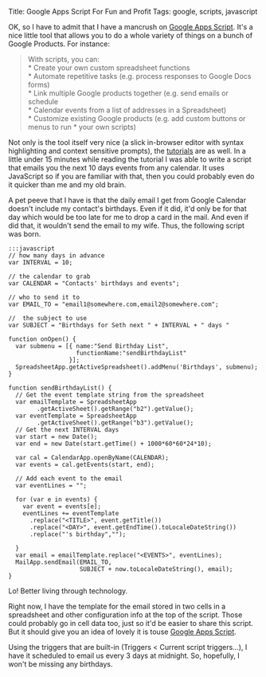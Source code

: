 Title: Google Apps Script For Fun and Profit
Tags: google, scripts, javascript


OK, so I have to admit that I have a mancrush on [Google Apps
Script][script].  It's a nice little tool that allows you to do a whole
variety of things on a bunch of Google Products.  For instance:

<blockquote>
With scripts, you can:<br />
* Create your own custom spreadsheet functions<br />
* Automate repetitive tasks (e.g. process responses to Google Docs forms)</br />
* Link multiple Google products together (e.g. send emails or schedule<br />
* Calendar events from a list of addresses in a Spreadsheet)<br />
* Customize existing Google products (e.g. add custom buttons or menus to run
* your own scripts)<br />
</blockquote>

Not only is the tool itself very nice (a slick in-browser editor with syntax
highlighting and context sensitive prompts), the [tutorials][tut] are as well.
In a little under 15 minutes while reading the tutorial I was able to write a
script that emails you the next 10 days events from any calendar.  It uses
JavaScript so if you are familiar with that, then you could probably even do
it quicker than me and my old brain.

A pet peeve that I have is that the daily email I get from Google Calendar
doesn't include my contact's birthdays.  Even if it did, it'd only be for that
day which would be too late for me to drop a card in the mail. And even if did
that, it wouldn't send the email to my wife.  Thus, the following script was
born.

    :::javascript
    // how many days in advance
    var INTERVAL = 10;

    // the calendar to grab
    var CALENDAR = "Contacts' birthdays and events";

    // who to send it to
    var EMAIL_TO = "email1@somewhere.com,email2@somewhere.com";

    //  the subject to use
    var SUBJECT = "Birthdays for Seth next " + INTERVAL + " days "

    function onOpen() {
      var submenu = [{ name:"Send Birthday List",
                       functionName:"sendBirthdayList"
                     }];
      SpreadsheetApp.getActiveSpreadsheet().addMenu('Birthdays', submenu);
    }

    function sendBirthdayList() {
      // Get the event template string from the spreadsheet
      var emailTemplate = SpreadsheetApp
            .getActiveSheet().getRange("b2").getValue();
      var eventTemplate = SpreadsheetApp
            .getActiveSheet().getRange("b3").getValue();
      // Get the next INTERVAL days
      var start = new Date();
      var end = new Date(start.getTime() + 1000*60*60*24*10);

      var cal = CalendarApp.openByName(CALENDAR);
      var events = cal.getEvents(start, end);

      // Add each event to the email
      var eventLines = "";

      for (var e in events) {
        var event = events[e];
        eventLines += eventTemplate
          .replace("<TITLE>", event.getTitle())
          .replace("<DAY>", event.getEndTime().toLocaleDateString())
          .replace("'s birthday","");

      }
      var email = emailTemplate.replace("<EVENTS>", eventLines);
      MailApp.sendEmail(EMAIL_TO,
                        SUBJECT + now.toLocaleDateString(), email);
    }



Lo!  Better living through technology.

Right now, I have the template for the email stored in two cells in a
spreadsheet and other configuration info at the top of the script.  Those
could probably go in cell data too, just so it'd be easier to share this
script.  But it should give you an idea of lovely it is touse [Google Apps Script][script].

Using the triggers that are built-in (Triggers &lt; Current script
triggers...), I have it scheduled to email us every 3 days at midnight.  So,
hopefully, I won't be missing any birthdays.

 [script]: http://www.google.com/google-d-s/scripts/scripts.html
 [tut]: http://www.google.com/google-d-s/scripts/articles.html
